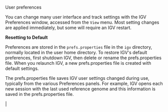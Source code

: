 <p class="page-title"> User preferences </p>

You can change many user interface and track settings with the IGV Preferences window, accessed from the `View` menu.
Most setting changes are applied immediately, but some will require an IGV restart.

**Resetting to Default**

Preferences are stored in the `prefs.properties` file in the `igv` directory,  normally located in the user home 
directory. To restore IGV's default preferences, first shutdown IGV, then delete or rename the prefs.properties file. 
When you relaunch IGV, a new prefs.properties file is created with default settings.

The prefs.properties file saves IGV user settings changed during use, typically from the various Preferences panels. For
example, IGV opens each new session with the last used reference genome and this information is saved in the
prefs.properties file.

|


 

 